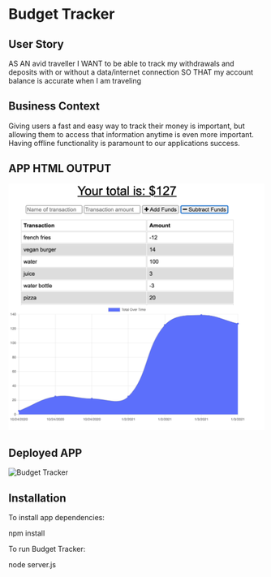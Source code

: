 # Budget Tracker

## User Story

AS AN avid traveller
I WANT to be able to track my withdrawals and deposits with or without a data/internet connection
SO THAT my account balance is accurate when I am traveling

## Business Context

Giving users a fast and easy way to track their money is important, but allowing them to access that information anytime is even more important. Having offline functionality is paramount to our applications success.

## APP HTML OUTPUT

![Budget Tracker](./Assets/budgettracker.png)

## Deployed APP

![Budget Tracker](https://thisorthat529.herokuapp.com/)

## Installation

To install app dependencies:

npm install

To run Budget Tracker:

node server.js
